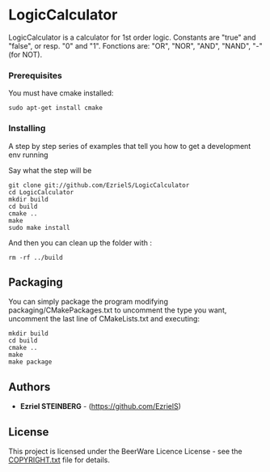 # LogicCalculator

LogicCalculator is a calculator for 1st order logic. Constants are "true" and "false", or resp. "0" and "1". Fonctions are: "OR", "NOR", "AND", "NAND", "-" (for NOT). 

### Prerequisites

You must have cmake installed:
```
sudo apt-get install cmake
```

### Installing


A step by step series of examples that tell you how to get a development env running

Say what the step will be

```
git clone git://github.com/EzrielS/LogicCalculator
cd LogicCalculator
mkdir build
cd build
cmake ..
make
sudo make install
```

And then you can clean up the folder with :
```
rm -rf ../build
```



## Packaging

You can simply package the program modifying packaging/CMakePackages.txt to uncomment the type you want, uncomment the last line of CMakeLists.txt and executing:
```
mkdir build
cd build
cmake ..
make
make package
```

## Authors

* **Ezriel STEINBERG** - (https://github.com/EzrielS)


## License

This project is licensed under the BeerWare Licence License - see the [COPYRIGHT.txt](COPYRIGHT.txt) file for details.
